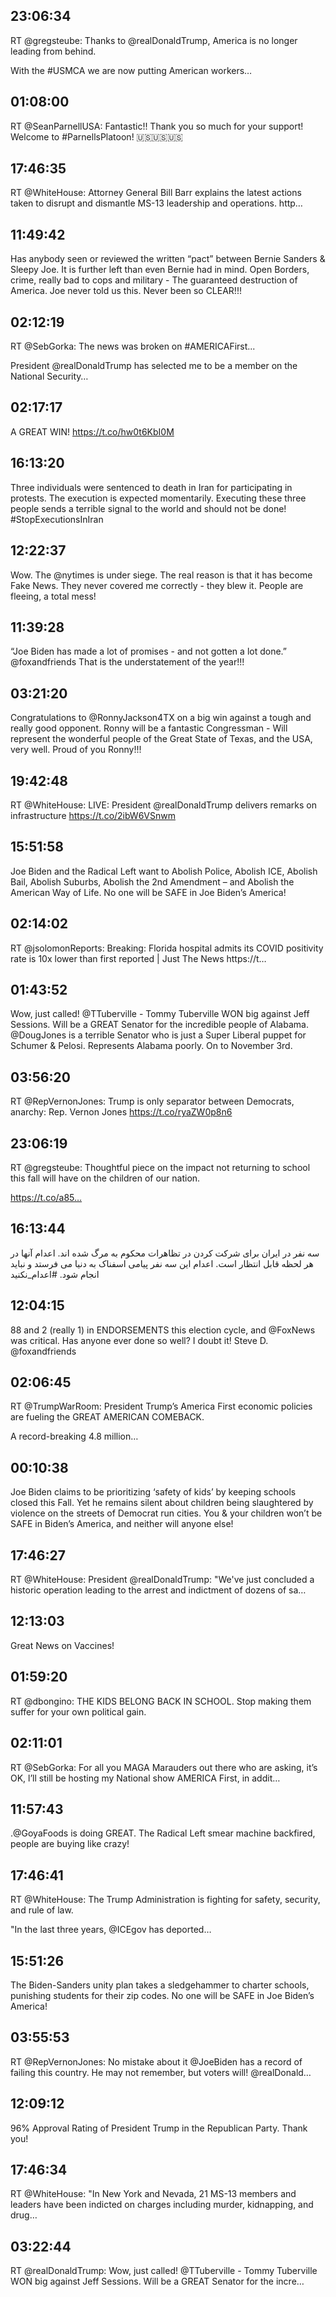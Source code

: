 ## 23:06:34
RT @gregsteube: Thanks to @realDonaldTrump, America is no longer leading from behind.

With the #USMCA we are now putting American workers…
## 01:08:00
RT @SeanParnellUSA: Fantastic!! Thank you so much for your support! Welcome to #ParnellsPlatoon! 🇺🇸🇺🇸🇺🇸
## 17:46:35
RT @WhiteHouse: Attorney General Bill Barr explains the latest actions taken to disrupt and dismantle MS-13 leadership and operations. http…
## 11:49:42
Has anybody seen or reviewed the written “pact” between Bernie Sanders &amp; Sleepy Joe. It is further left than even Bernie had in mind. Open Borders, crime, really bad to cops and military - The guaranteed destruction of America. Joe never told us this. Never been so CLEAR!!!
## 02:12:19
RT @SebGorka: The news was broken on #AMERICAFirst... 

President @realDonaldTrump has selected me to be a member on the National Security…
## 02:17:17
A GREAT WIN! https://t.co/hw0t6KbI0M
## 16:13:20
Three individuals were sentenced to death in Iran for participating in protests. The execution is expected momentarily. Executing these three people sends a terrible signal to the world and should not be done! #StopExecutionsInIran
## 12:22:37
Wow. The @nytimes is under siege. The real reason is that it has become Fake News. They never covered me correctly - they blew it. People are fleeing, a total mess!
## 11:39:28
“Joe Biden has made a lot of promises - and not gotten a lot done.” @foxandfriends  That is the understatement of the year!!!
## 03:21:20
Congratulations to @RonnyJackson4TX on a big win against a tough and really good opponent. Ronny will be a fantastic Congressman - Will represent the wonderful people of the Great State of Texas, and the USA, very well. Proud of you Ronny!!!
## 19:42:48
RT @WhiteHouse: LIVE: President @realDonaldTrump delivers remarks on infrastructure https://t.co/2ibW6VSnwm
## 15:51:58
Joe Biden and the Radical Left want to Abolish Police, Abolish ICE, Abolish Bail, Abolish Suburbs, Abolish the 2nd Amendment – and Abolish the American Way of Life. No one will be SAFE in Joe Biden’s America!
## 02:14:02
RT @jsolomonReports: Breaking: Florida hospital admits its COVID positivity rate is 10x lower than first reported | Just The News https://t…
## 01:43:52
Wow, just called! @TTuberville - Tommy Tuberville WON big against Jeff Sessions. Will be a GREAT Senator for the incredible people of Alabama. @DougJones is a terrible Senator who is just a Super Liberal puppet for Schumer &amp; Pelosi. Represents Alabama poorly. On to November 3rd.
## 03:56:20
RT @RepVernonJones: Trump is only separator between Democrats, anarchy: Rep. Vernon Jones https://t.co/ryaZW0p8n6
## 23:06:19
RT @gregsteube: Thoughtful piece on the impact not returning to school this fall will have on the children of our nation.

https://t.co/a85…
## 16:13:44
سه نفر در ایران برای شرکت کردن در تظاهرات محکوم به مرگ شده اند. اعدام آنها در هر لحظه قابل انتظار است. اعدام این سه نفر پیامی اسفناک به دنیا می فرستد و نباید انجام شود. #اعدام_نکنید
## 12:04:15
88 and 2 (really 1) in ENDORSEMENTS this election cycle, and @FoxNews was critical. Has anyone ever done so well? I doubt it! Steve D. @foxandfriends
## 02:06:45
RT @TrumpWarRoom: President Trump’s America First economic policies are fueling the GREAT AMERICAN COMEBACK.

A record-breaking 4.8 million…
## 00:10:38
Joe Biden claims to be prioritizing ‘safety of kids’ by keeping schools closed this Fall. Yet he remains silent about children being slaughtered by violence on the streets of Democrat run cities. You &amp; your children won’t be SAFE in Biden’s America, and neither will anyone else!
## 17:46:27
RT @WhiteHouse: President @realDonaldTrump: "We've just concluded a historic operation leading to the arrest and indictment of dozens of sa…
## 12:13:03
Great News on Vaccines!
## 01:59:20
RT @dbongino: THE KIDS BELONG BACK IN SCHOOL. 
Stop making them suffer for your own political gain.
## 02:11:01
RT @SebGorka: For all you MAGA Marauders out there who are asking, it’s OK, l’ll still be hosting my National show AMERICA First,  in addit…
## 11:57:43
.@GoyaFoods is doing GREAT. The Radical Left smear machine backfired, people are buying like crazy!
## 17:46:41
RT @WhiteHouse: The Trump Administration is fighting for safety, security, and rule of law.

"In the last three years, @ICEgov has deported…
## 15:51:26
The Biden-Sanders unity plan takes a sledgehammer to charter schools, punishing students for their zip codes. No one will be SAFE in Joe Biden’s America!
## 03:55:53
RT @RepVernonJones: No mistake about it @JoeBiden has a record of failing this country.  He may not remember, but voters will!  @realDonald…
## 12:09:12
96% Approval Rating of President Trump in the Republican Party. Thank you!
## 17:46:34
RT @WhiteHouse: "In New York and Nevada, 21 MS-13 members and leaders have been indicted on charges including murder, kidnapping, and drug…
## 03:22:44
RT @realDonaldTrump: Wow, just called! @TTuberville - Tommy Tuberville WON big against Jeff Sessions. Will be a GREAT Senator for the incre…
